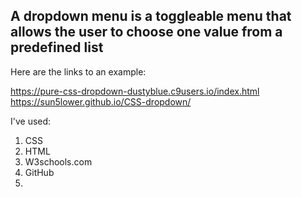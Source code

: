 ## A dropdown menu is a toggleable menu that allows the user to choose one value from a predefined list

Here are the links to an example:

https://pure-css-dropdown-dustyblue.c9users.io/index.html
https://sun5lower.github.io/CSS-dropdown/

I've used:
1. CSS
2. HTML
3. W3schools.com
4. GitHub 
5. 
